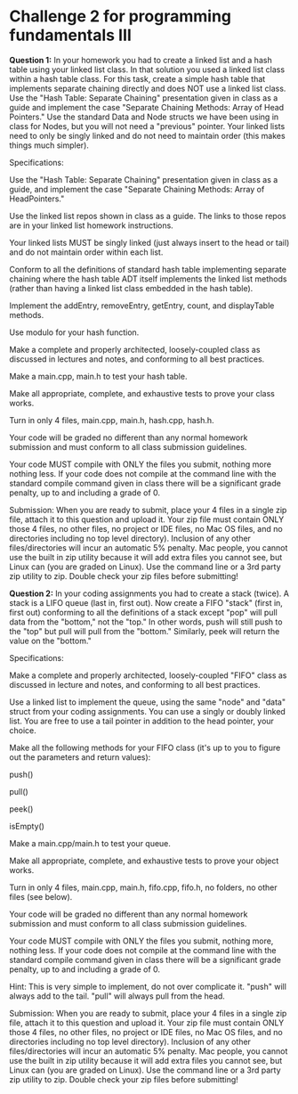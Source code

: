 # Challenge 2 for programming fundamentals III

**Question 1:** In your homework you had to create a linked list and a hash table using your linked list class. In that solution you used a linked list class within a hash table class. For this task, create a simple hash table that implements separate chaining directly and does NOT use a linked list class. Use the "Hash Table: Separate Chaining" presentation given in class as a guide and implement the case "Separate Chaining Methods: Array of Head Pointers." Use the standard Data and Node structs we have been using in class for Nodes, but you will not need a "previous" pointer. Your linked lists need to only be singly linked and do not need to maintain order (this makes things much simpler).

Specifications:

Use the "Hash Table: Separate Chaining" presentation given in class as a guide, and implement the case "Separate Chaining Methods: Array of HeadPointers."

Use the linked list repos shown in class as a guide. The links to those repos are in your linked list homework instructions.

Your linked lists MUST be singly linked (just always insert to the head or tail) and do not maintain order within each list.

Conform to all the definitions of standard hash table implementing separate chaining where the hash table ADT itself implements the linked list methods (rather than having a linked list class embedded in the hash table).

Implement the addEntry, removeEntry, getEntry, count, and displayTable methods.

Use modulo for your hash function.

Make a complete and properly architected, loosely-coupled class as discussed in lectures and notes, and conforming to all best practices.

Make a main.cpp, main.h to test your hash table.

Make all appropriate, complete, and exhaustive tests to prove your class works.

Turn in only 4 files, main.cpp, main.h, hash.cpp, hash.h.

Your code will be graded no different than any normal homework submission and must conform to all class submission guidelines.

Your code MUST compile with ONLY the files you submit, nothing more nothing less. If your code does not compile at the command line with the standard compile command given in class there will be a significant grade penalty, up to and including a grade of 0.


Submission: When you are ready to submit, place your 4 files in a single zip file, attach it to this question and upload it. Your zip file must contain ONLY those 4 files, no other files, no project or IDE files, no Mac OS files, and no directories including no top level directory). Inclusion of any other files/directories will incur an automatic 5% penalty. Mac people, you cannot use the built in zip utility because it will add extra files you cannot see, but Linux can (you are graded on Linux). Use the command line or a 3rd party zip utility to zip. Double check your zip files before submitting!


**Question 2:** In your coding assignments you had to create a stack (twice). A stack is a LIFO queue (last in, first out). Now create a FIFO "stack" (first in, first out) conforming to all the definitions of a stack except "pop" will pull data from the "bottom," not the "top." In other words, push will still push to the "top" but pull will pull from the "bottom." Similarly, peek will return the value on the "bottom."

Specifications:

Make a complete and properly architected, loosely-coupled "FIFO" class as discussed in lecture and notes, and conforming to all best practices.

Use a linked list to implement the queue, using the same "node" and "data" struct from your coding assignments. You can use a singly or doubly linked list. You are free to use a tail pointer in addition to the head pointer, your choice.

Make all the following methods for your FIFO class (it's up to you to figure out the parameters and return values):

push()

pull()

peek()

isEmpty()

Make a main.cpp/main.h to test your queue.

Make all appropriate, complete, and exhaustive tests to prove your object works.

Turn in only 4 files, main.cpp, main.h, fifo.cpp, fifo.h, no folders, no other files (see below).

Your code will be graded no different than any normal homework submission and must conform to all class submission guidelines.

Your code MUST compile with ONLY the files you submit, nothing more, nothing less. If your code does not compile at the command line with the standard compile command given in class there will be a significant grade penalty, up to and including a grade of 0.

Hint: This is very simple to implement, do not over complicate it. "push" will always add to the tail. "pull" will always pull from the head.

Submission: When you are ready to submit, place your 4 files in a single zip file, attach it to this question and upload it. Your zip file must contain ONLY those 4 files, no other files, no project or IDE files, no Mac OS files, and no directories including no top level directory). Inclusion of any other files/directories will incur an automatic 5% penalty. Mac people, you cannot use the built in zip utility because it will add extra files you cannot see, but Linux can (you are graded on Linux). Use the command line or a 3rd party zip utility to zip. Double check your zip files before submitting!
